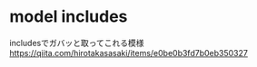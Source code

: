# model includes
includesでガバッと取ってこれる模様  
https://qiita.com/hirotakasasaki/items/e0be0b3fd7b0eb350327
